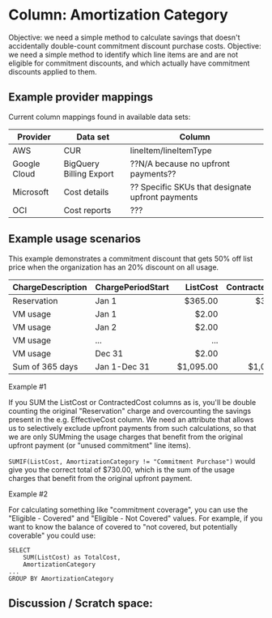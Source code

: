 # Column: Amortization Category

Objective: we need a simple method to calculate savings that doesn't accidentally double-count commitment discount purchase costs.
Objective: we need a simple method to identify which line items are and are not eligible for
commitment discounts, and which actually have commitment discounts applied to them.

## Example provider mappings

Current column mappings found in available data sets:

| Provider | Data set                 | Column                    |
|----------|--------------------------|---------------------------|
| AWS      | CUR                      | lineItem/lineItemType     |
| Google Cloud | BigQuery Billing Export | ??N/A because no upfront payments??  |
| Microsoft | Cost details             | ?? Specific SKUs that designate upfront payments |
| OCI | Cost reports             | ??? |

## Example usage scenarios

This example demonstrates a commitment discount that gets 50% off list price when the organization has an 20% discount on all usage.

ChargeDescription | ChargePeriodStart | ListCost | ContractedCost | BilledCost | EffectiveCost
---|---|---:|---:|---:|---:
Reservation | Jan 1 | $365.00 | $365.00 | $365.00 | $0.00
VM usage | Jan 1 | $2.00 | $1.80 | $0.00 | $1.00
VM usage | Jan 2 | $2.00 | $1.80 | $0.00 | $1.00
VM usage | ... | ... | ... | ... | ...
VM usage | Dec 31 | $2.00 | $1.80 | $0.00 | $1.00
Sum of 365 days | Jan 1-Dec 31 | $1,095.00 | $1,022.00 | $365 | $365

Example #1

If you SUM the ListCost or ContractedCost columns as is, you'll be double counting the original "Reservation" charge and overcounting the savings present in the e.g. EffectiveCost column. We need an attribute that allows us to selectively exclude upfront payments from such calculations, so that we are only SUMming the usage charges that benefit from the original upfront payment (or "unused commitment" line items).

`SUMIF(ListCost, AmortizationCategory != "Commitment Purchase")` would give you the correct total of $730.00, which is the sum of the usage charges that benefit from the original upfront payment.

Example #2

For calculating something like "commitment coverage", you can use the "Eligible - Covered" and "Eligible - Not Covered" values. For example, if you want to know the balance of covered to "not covered, but potentially coverable" you could use:

```
SELECT
    SUM(ListCost) as TotalCost,
    AmortizationCategory
...
GROUP BY AmortizationCategory
```



## Discussion / Scratch space:

